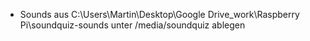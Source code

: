 - Sounds aus C:\Users\Martin\Desktop\Google Drive\_work\Raspberry Pi\soundquiz-sounds unter /media/soundquiz ablegen